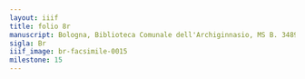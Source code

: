 ```yaml
---
layout: iiif
title: folio 8r
manuscript: Bologna, Biblioteca Comunale dell'Archiginnasio, MS B. 3489
sigla: Br
iiif_image: br-facsimile-0015
milestone: 15
---
```


